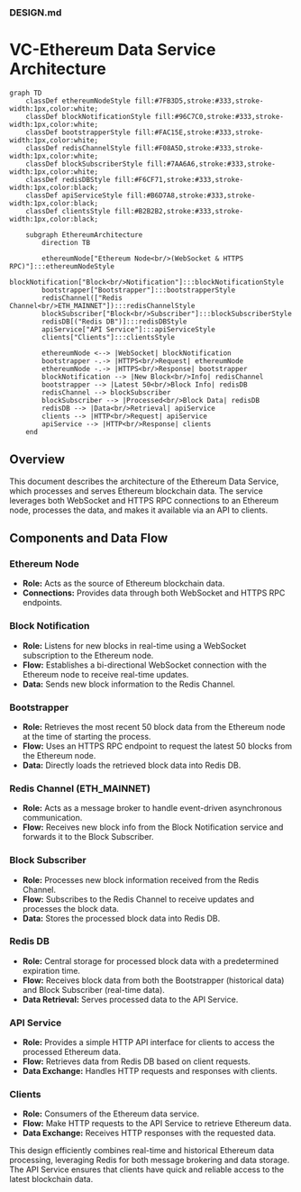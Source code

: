 ### DESIGN.md

# VC-Ethereum Data Service Architecture

```mermaid
graph TD
    classDef ethereumNodeStyle fill:#7FB3D5,stroke:#333,stroke-width:1px,color:white;
    classDef blockNotificationStyle fill:#96C7C0,stroke:#333,stroke-width:1px,color:white;
    classDef bootstrapperStyle fill:#FAC15E,stroke:#333,stroke-width:1px,color:white;
    classDef redisChannelStyle fill:#F08A5D,stroke:#333,stroke-width:1px,color:white;
    classDef blockSubscriberStyle fill:#7AA6A6,stroke:#333,stroke-width:1px,color:white;
    classDef redisDBStyle fill:#F6CF71,stroke:#333,stroke-width:1px,color:black;
    classDef apiServiceStyle fill:#B6D7A8,stroke:#333,stroke-width:1px,color:black;
    classDef clientsStyle fill:#B2B2B2,stroke:#333,stroke-width:1px,color:black;
    
    subgraph EthereumArchitecture
        direction TB
        
        ethereumNode["Ethereum Node<br/>(WebSocket & HTTPS RPC)"]:::ethereumNodeStyle
        blockNotification["Block<br/>Notification"]:::blockNotificationStyle
        bootstrapper["Bootstrapper"]:::bootstrapperStyle
        redisChannel(["Redis Channel<br/>ETH_MAINNET"]):::redisChannelStyle
        blockSubscriber["Block<br/>Subscriber"]:::blockSubscriberStyle
        redisDB[("Redis DB")]:::redisDBStyle
        apiService["API Service"]:::apiServiceStyle
        clients["Clients"]:::clientsStyle
        
        ethereumNode <--> |WebSocket| blockNotification
        bootstrapper -.-> |HTTPS<br/>Request| ethereumNode
        ethereumNode -.-> |HTTPS<br/>Response| bootstrapper
        blockNotification --> |New Block<br/>Info| redisChannel
        bootstrapper --> |Latest 50<br/>Block Info| redisDB
        redisChannel --> blockSubscriber
        blockSubscriber --> |Processed<br/>Block Data| redisDB
        redisDB --> |Data<br/>Retrieval| apiService
        clients --> |HTTP<br/>Request| apiService
        apiService --> |HTTP<br/>Response| clients
    end
```

## Overview

This document describes the architecture of the Ethereum Data Service, which processes and serves Ethereum blockchain data. The service leverages both WebSocket and HTTPS RPC connections to an Ethereum node, processes the data, and makes it available via an API to clients.

## Components and Data Flow

### Ethereum Node
- **Role:** Acts as the source of Ethereum blockchain data.
- **Connections:** Provides data through both WebSocket and HTTPS RPC endpoints.

### Block Notification
- **Role:** Listens for new blocks in real-time using a WebSocket subscription to the Ethereum node.
- **Flow:** Establishes a bi-directional WebSocket connection with the Ethereum node to receive real-time updates.
- **Data:** Sends new block information to the Redis Channel.

### Bootstrapper
- **Role:** Retrieves the most recent 50 block data from the Ethereum node at the time of starting the process.
- **Flow:** Uses an HTTPS RPC endpoint to request the latest 50 blocks from the Ethereum node.
- **Data:** Directly loads the retrieved block data into Redis DB.

### Redis Channel (ETH_MAINNET)
- **Role:** Acts as a message broker to handle event-driven asynchronous communication.
- **Flow:** Receives new block info from the Block Notification service and forwards it to the Block Subscriber.

### Block Subscriber
- **Role:** Processes new block information received from the Redis Channel.
- **Flow:** Subscribes to the Redis Channel to receive updates and processes the block data.
- **Data:** Stores the processed block data into Redis DB.

### Redis DB
- **Role:**  Central storage for processed block data with a predetermined expiration time.
- **Flow:** Receives block data from both the Bootstrapper (historical data) and Block Subscriber (real-time data).
- **Data Retrieval:** Serves processed data to the API Service.

### API Service
- **Role:** Provides a simple HTTP API interface for clients to access the processed Ethereum data.
- **Flow:** Retrieves data from Redis DB based on client requests.
- **Data Exchange:** Handles HTTP requests and responses with clients.

### Clients
- **Role:** Consumers of the Ethereum data service.
- **Flow:** Make HTTP requests to the API Service to retrieve Ethereum data.
- **Data Exchange:** Receives HTTP responses with the requested data.

This design efficiently combines real-time and historical Ethereum data processing, leveraging Redis for both message brokering and data storage. The API Service ensures that clients have quick and reliable access to the latest blockchain data. 
